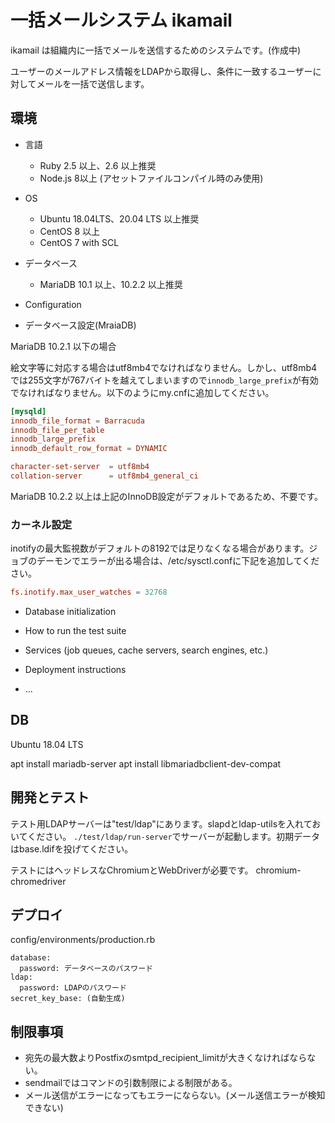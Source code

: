 # 一括メールシステム ikamail

ikamail は組織内に一括でメールを送信するためのシステムです。(作成中)

ユーザーのメールアドレス情報をLDAPから取得し、条件に一致するユーザーに対してメールを一括で送信します。

## 環境

* 言語
    * Ruby 2.5 以上、2.6 以上推奨
    * Node.js 8以上 (アセットファイルコンパイル時のみ使用)

* OS
    * Ubuntu 18.04LTS、20.04 LTS 以上推奨
    * CentOS 8 以上
    * CentOS 7 with SCL

* データベース
    * MariaDB 10.1 以上、10.2.2 以上推奨

* Configuration

* データベース設定(MraiaDB)

MariaDB 10.2.1 以下の場合

絵文字等に対応する場合はutf8mb4でなければなりません。しかし、utf8mb4では255文字が767バイトを越えてしまいますので`innodb_large_prefix`が有効でなければなりません。以下のようにmy.cnfに追加してください。

```my.cnf
[mysqld]
innodb_file_format = Barracuda
innodb_file_per_table
innodb_large_prefix
innodb_default_row_format = DYNAMIC

character-set-server  = utf8mb4
collation-server      = utf8mb4_general_ci
```

MariaDB 10.2.2 以上は上記のInnoDB設定がデフォルトであるため、不要です。


### カーネル設定

inotifyの最大監視数がデフォルトの8192では足りなくなる場合があります。ジョブのデーモンでエラーが出る場合は、/etc/sysctl.confに下記を追加してください。

```/etc/sysctl.conf
fs.inotify.max_user_watches = 32768
```

* Database initialization

* How to run the test suite

* Services (job queues, cache servers, search engines, etc.)

* Deployment instructions

* ...

## DB

Ubuntu 18.04 LTS

apt install mariadb-server
apt install libmariadbclient-dev-compat

## 開発とテスト

テスト用LDAPサーバーは"test/ldap"にあります。slapdとldap-utilsを入れておいてください。
`./test/ldap/run-server`でサーバーが起動します。初期データはbase.ldifを投げてください。

テストにはヘッドレスなChromiumとWebDriverが必要です。
chromium-chromedriver

## デプロイ

config/environments/production.rb

```
database:
  password: データベースのパスワード
ldap:
  password: LDAPのパスワード
secret_key_base: (自動生成)
```

## 制限事項

* 宛先の最大数よりPostfixのsmtpd_recipient_limitが大きくなければならない。
* sendmailではコマンドの引数制限による制限がある。
* メール送信がエラーになってもエラーにならない。(メール送信エラーが検知できない)
